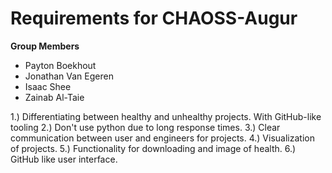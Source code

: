 # Requirements for CHAOSS-Augur


**Group Members**
- Payton Boekhout
- Jonathan Van Egeren
- Isaac Shee
- Zainab Al-Taie


1.) Differentiating between healthy and unhealthy projects. With GitHub-like tooling
2.) Don't use python due to long response times.
3.) Clear communication between user and engineers for projects.
4.) Visualization of projects.
5.) Functionality for downloading and image of health.
6.) GitHub like user interface.
